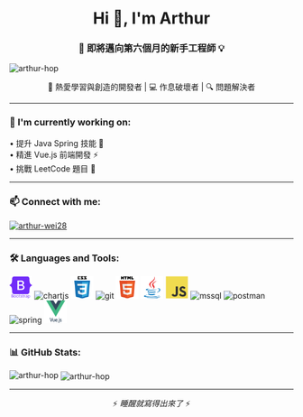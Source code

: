 <h1 align="center">Hi 👋, I'm Arthur</h1>
<h3 align="center">🌱 即將邁向第六個月的新手工程師 💡</h3>

<p align="left"> <img src="https://komarev.com/ghpvc/?username=arthur-hop&label=Profile%20views&color=0e75b6&style=flat" alt="arthur-hop" /> </p>

<p align="center">🚀 熱愛學習與創造的開發者 | 💻 作息破壞者 | 🔍 問題解決者</p>

<hr>

<h3 align="left">🔭 I'm currently working on:</h3>
<p align="left">
  • 提升 Java Spring 技能 🌿<br>
  • 精進 Vue.js 前端開發 ⚡<br>
  • 挑戰 LeetCode 題目 🧩
</p>

<hr>

<h3 align="left">📫 Connect with me:</h3>
<p align="left">
<a href="https://www.leetcode.com/arthur-wei28" target="blank"><img align="center" src="https://raw.githubusercontent.com/rahuldkjain/github-profile-readme-generator/master/src/images/icons/Social/leet-code.svg" alt="arthur-wei28" height="30" width="40" /></a>
</p>

<hr>

<h3 align="left">🛠️ Languages and Tools:</h3>
<p align="left"> 
  <img src="https://raw.githubusercontent.com/devicons/devicon/master/icons/bootstrap/bootstrap-plain-wordmark.svg" alt="bootstrap" width="40" height="40"/>
  <img src="https://www.chartjs.org/media/logo-title.svg" alt="chartjs" width="40" height="40"/>
  <img src="https://raw.githubusercontent.com/devicons/devicon/master/icons/css3/css3-original-wordmark.svg" alt="css3" width="40" height="40"/>
  <img src="https://www.vectorlogo.zone/logos/git-scm/git-scm-icon.svg" alt="git" width="40" height="40"/>
  <img src="https://raw.githubusercontent.com/devicons/devicon/master/icons/html5/html5-original-wordmark.svg" alt="html5" width="40" height="40"/>
  <img src="https://raw.githubusercontent.com/devicons/devicon/master/icons/java/java-original.svg" alt="java" width="40" height="40"/>
  <img src="https://raw.githubusercontent.com/devicons/devicon/master/icons/javascript/javascript-original.svg" alt="javascript" width="40" height="40"/>
  <img src="https://www.svgrepo.com/show/303229/microsoft-sql-server-logo.svg" alt="mssql" width="40" height="40"/>
  <img src="https://cdn.icon-icons.com/icons2/3053/PNG/512/postman_alt_macos_bigsur_icon_189814.png" alt="postman" width="40" height="40"/>
  <img src="https://www.vectorlogo.zone/logos/springio/springio-icon.svg" alt="spring" width="40" height="40"/>
  <img src="https://raw.githubusercontent.com/devicons/devicon/master/icons/vuejs/vuejs-original-wordmark.svg" alt="vuejs" width="40" height="40"/>
</p>

<hr>

<!-- 統計資料 -->
<h3 align="left">📊 GitHub Stats:</h3>
<p><img align="left" src="https://github-readme-stats.vercel.app/api/top-langs?username=arthur-hop&show_icons=true&locale=en&layout=compact&theme=tokyonight" alt="arthur-hop" /></p>
<p>&nbsp;<img align="center" src="https://github-readme-stats.vercel.app/api?username=arthur-hop&show_icons=true&locale=en&theme=tokyonight" alt="arthur-hop" /></p>

<hr>

<!-- 底部引言 -->
<p align="center">⚡ <em>睡醒就寫得出來了</em> ⚡</p>
